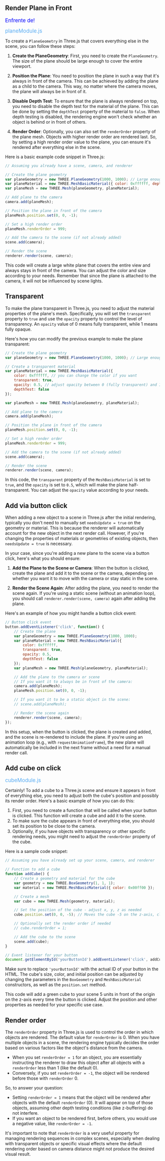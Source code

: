 ## Render Plane in Front

<span style="color:blue;font-size:larger;">Enfrente de!</span>

<span style="color:#59acf3;font-size:larger;">planeModule.js</span>

To create a `PlaneGeometry` in Three.js that covers everything else in the scene, you can follow these steps:

1. **Create the PlaneGeometry**: First, you need to create the `PlaneGeometry`. The size of the plane should be large enough to cover the entire viewport.

2. **Position the Plane**: You need to position the plane in such a way that it's always in front of the camera. This can be achieved by adding the plane as a child to the camera. This way, no matter where the camera moves, the plane will always be in front of it.

3. **Disable Depth Test**: To ensure that the plane is always rendered on top, you need to disable the depth test for the material of the plane. This can be done by setting the `depthTest` property of the material to `false`. When depth testing is disabled, the rendering engine won't check whether an object is behind or in front of others.

4. **Render Order**: Optionally, you can also set the `renderOrder` property of the plane mesh. Objects with higher render order are rendered last. So, by setting a high render order value to the plane, you can ensure it's rendered after everything else in the scene.

Here is a basic example code snippet in Three.js:

```javascript
// Assuming you already have a scene, camera, and renderer

// Create the plane geometry
var planeGeometry = new THREE.PlaneGeometry(1000, 1000); // Large enough size
var planeMaterial = new THREE.MeshBasicMaterial({ color: 0xffffff, depthTest: false });
var planeMesh = new THREE.Mesh(planeGeometry, planeMaterial);

// Add plane to the camera
camera.add(planeMesh);

// Position the plane in front of the camera
planeMesh.position.set(0, 0, -1);

// Set a high render order
planeMesh.renderOrder = 999;

// Add the camera to the scene (if not already added)
scene.add(camera);

// Render the scene
renderer.render(scene, camera);
```

This code will create a large white plane that covers the entire view and always stays in front of the camera. You can adjust the color and size according to your needs. Remember that since the plane is attached to the camera, it will not be influenced by scene lights.

## Transparent

To make the plane transparent in Three.js, you need to adjust the material properties of the plane's mesh. Specifically, you will set the `transparent` property to `true` and use the `opacity` property to control the level of transparency. An `opacity` value of 0 means fully transparent, while 1 means fully opaque.

Here's how you can modify the previous example to make the plane transparent:

```javascript
// Create the plane geometry
var planeGeometry = new THREE.PlaneGeometry(1000, 1000); // Large enough size

// Create a transparent material
var planeMaterial = new THREE.MeshBasicMaterial({
    color: 0xffffff, // you can change the color if you want
    transparent: true,
    opacity: 0.5, // adjust opacity between 0 (fully transparent) and 1 (fully opaque)
    depthTest: false
});

var planeMesh = new THREE.Mesh(planeGeometry, planeMaterial);

// Add plane to the camera
camera.add(planeMesh);

// Position the plane in front of the camera
planeMesh.position.set(0, 0, -1);

// Set a high render order
planeMesh.renderOrder = 999;

// Add the camera to the scene (if not already added)
scene.add(camera);

// Render the scene
renderer.render(scene, camera);
```

In this code, the `transparent` property of the `MeshBasicMaterial` is set to `true`, and the `opacity` is set to `0.5`, which will make the plane half-transparent. You can adjust the `opacity` value according to your needs.

## Add via button click

When adding a new object to a scene in Three.js after the initial rendering, typically you don't need to manually set `needsUpdate = true` on the geometry or material. This is because the renderer will automatically account for the new object in the next render call. However, if you're changing the properties of materials or geometries of existing objects, then `needsUpdate = true` is necessary.

In your case, since you're adding a new plane to the scene via a button click, here's what you should ensure:

1. **Add the Plane to the Scene or Camera**: When the button is clicked, create the plane and add it to the scene or the camera, depending on whether you want it to move with the camera or stay static in the scene.

2. **Render the Scene Again**: After adding the plane, you need to render the scene again. If you're using a static scene (without an animation loop), you should call `renderer.render(scene, camera)` again after adding the plane.

Here's an example of how you might handle a button click event:

```javascript
// Button click event
button.addEventListener('click', function() {
    // Create the plane
    var planeGeometry = new THREE.PlaneGeometry(1000, 1000);
    var planeMaterial = new THREE.MeshBasicMaterial({
        color: 0xffffff,
        transparent: true,
        opacity: 0.5,
        depthTest: false
    });
    var planeMesh = new THREE.Mesh(planeGeometry, planeMaterial);

    // Add the plane to the camera or scene
    // If you want it to always be in front of the camera:
    camera.add(planeMesh);
    planeMesh.position.set(0, 0, -1);

    // If you want it to be a static object in the scene:
    // scene.add(planeMesh);

    // Render the scene again
    renderer.render(scene, camera);
});
```

In this setup, when the button is clicked, the plane is created and added, and the scene is re-rendered to include the plane. If you're using an animation loop (e.g., with `requestAnimationFrame`), the new plane will automatically be included in the next frame without a need for a manual render call.

## Add cube on click

<span style="color:#59acf3;font-size:larger;">cubeModule.js</span>

Certainly! To add a cube to a Three.js scene and ensure it appears in front of everything else, you need to adjust both the cube's position and possibly its render order. Here's a basic example of how you can do this:

1. First, you need to create a function that will be called when your button is clicked. This function will create a cube and add it to the scene.
2. To make sure the cube appears in front of everything else, you should set its position to be close to the camera. 
3. Optionally, if you have objects with transparency or other specific rendering needs, you might need to adjust the `renderOrder` property of the cube.

Here is a sample code snippet:

```javascript
// Assuming you have already set up your scene, camera, and renderer

// Function to add a cube
function addCube() {
    // Create a geometry and material for the cube
    var geometry = new THREE.BoxGeometry(1, 1, 1);
    var material = new THREE.MeshBasicMaterial({ color: 0x00ff00 });

    // Create a mesh
    var cube = new THREE.Mesh(geometry, material);

    // Set the position of the cube - adjust x, y, z as needed
    cube.position.set(0, 0, -5); // Moves the cube -5 on the z-axis, closer to the camera

    // Optionally set the render order if needed
    // cube.renderOrder = 1;

    // Add the cube to the scene
    scene.add(cube);
}

// Event listener for your button
document.getElementById('yourButtonId').addEventListener('click', addCube);
```

Make sure to replace `'yourButtonId'` with the actual ID of your button in the HTML. The cube's size, color, and initial position can be adjusted by changing the parameters in the `BoxGeometry` and `MeshBasicMaterial` constructors, as well as the `position.set` method.

This code will add a green cube to your scene 5 units in front of the origin on the z-axis every time the button is clicked. Adjust the position and other properties as needed for your specific use case.

## Render order

The `renderOrder` property in Three.js is used to control the order in which objects are rendered. The default value for `renderOrder` is 0. When you have multiple objects in a scene, the rendering engine typically decides the order based on various factors like the object's distance from the camera.

- When you set `renderOrder = 1` for an object, you are essentially instructing the renderer to draw this object after all objects with a `renderOrder` less than 1 (like the default 0).
- Conversely, if you set `renderOrder = -1`, the object will be rendered before those with `renderOrder` 0.

So, to answer your question:

- Setting `renderOrder = 1` means that the object will be rendered after objects with the default `renderOrder` (0). It will appear on top of those objects, assuming other depth testing conditions (like z-buffering) do not interfere.
- If you want an object to be rendered first, before others, you would use a negative value, like `renderOrder = -1`.

It's important to note that `renderOrder` is a very useful property for managing rendering sequences in complex scenes, especially when dealing with transparent objects or specific visual effects where the default rendering order based on camera distance might not produce the desired visual result.

<br>
